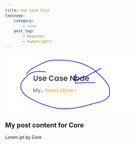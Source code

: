 ```yaml
---
title: Use Case Core
taxonomy:
    category:
        - core
    post_tag:
        - beginner
        - humanrights
---
```


![Test adding image](/_images/test_add_image.PNG)

## My post content for Core

Lorem ipt by Core